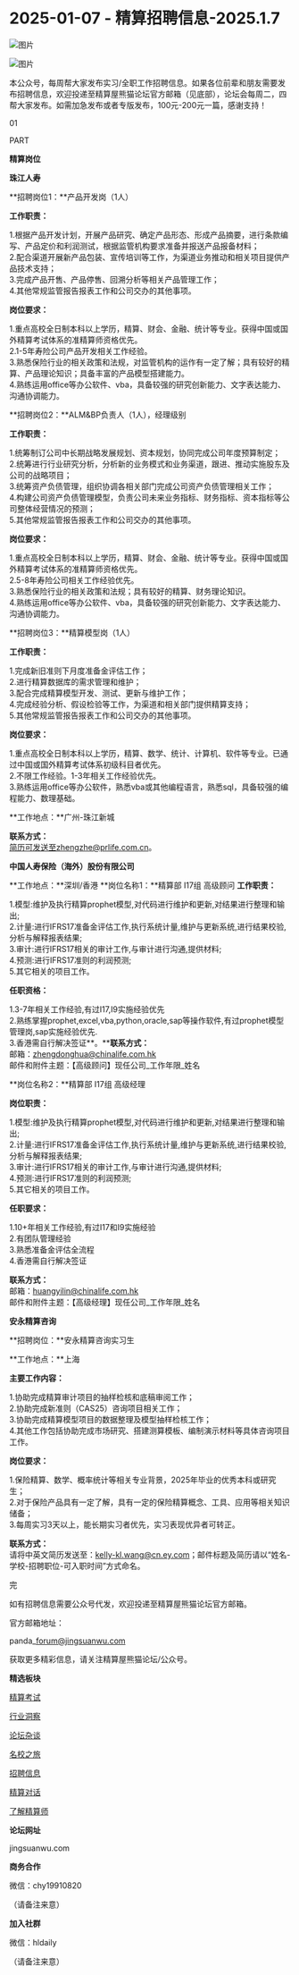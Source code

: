 # 2025-01-07 - 精算招聘信息-2025.1.7

![图片](https://mmbiz.qpic.cn/mmbiz_jpg/PVTr5cqOmdsiaicIRGthO3IhpdkibrFUWVU1xAtP9ZY24c0vAhCVJo55thjfrfia19NvibyVvich2UW9I8vGCty5LxNw/640?wx_fmt=jpeg&tp=webp&wxfrom=5&wx_lazy=1)

![图片](https://mmbiz.qpic.cn/mmbiz_png/7QRTvkK2qC63c02mKcsfAaJ8sNcicTvg22UkHHibvKiasFS9FS6E4FeV0Dibe7as7h4tm8p7EfNfI06adlGbL2icYjw/640?wx_fmt=png&tp=webp&wxfrom=5&wx_lazy=1)

本公众号，每周帮大家发布实习/全职工作招聘信息。如果各位前辈和朋友需要发布招聘信息，欢迎投递至精算屋熊猫论坛官方邮箱（见底部），论坛会每周二，四帮大家发布。如需加急发布或者专版发布，100元-200元一篇，感谢支持！

01

PART

**精算岗位**

**珠江人寿**

**招聘岗位1：**产品开发岗（1人）

**工作职责：**

1.根据产品开发计划，开展产品研究、确定产品形态、形成产品摘要，进行条款编写、产品定价和利润测试，根据监管机构要求准备并报送产品报备材料；  
2.配合渠道开展新产品包装、宣传培训等工作，为渠道业务推动和相关项目提供产品技术支持；  
3.完成产品开售、产品停售、回溯分析等相关产品管理工作；  
4.其他常规监管报告报表工作和公司交办的其他事项。

**岗位要求：**

1.重点高校全日制本科以上学历，精算、财会、金融、统计等专业。获得中国或国外精算考试体系的准精算师资格优先。  
2.1-5年寿险公司产品开发相关工作经验。  
3.熟悉保险行业的相关政策和法规，对监管机构的运作有一定了解；具有较好的精算、产品理论知识；具备丰富的产品模型搭建能力。  
4.熟练运用office等办公软件、vba，具备较强的研究创新能力、文字表达能力、沟通协调能力。                                     

**招聘岗位2：**ALM&BP负责人（1人），经理级别

**工作职责：**

1.统筹制订公司中长期战略发展规划、资本规划，协同完成公司年度预算制定；  
2.统筹进行行业研究分析，分析新的业务模式和业务渠道，跟进、推动实施股东及公司的战略项目；  
3.统筹资产负债管理，组织协调各相关部门完成公司资产负债管理相关工作；  
4.构建公司资产负债管理模型，负责公司未来业务指标、财务指标、资本指标等公司整体经营情况的预测；  
5.其他常规监管报告报表工作和公司交办的其他事项。

**岗位要求：**

1.重点高校全日制本科以上学历，精算、财会、金融、统计等专业。获得中国或国外精算考试体系的准精算师资格优先。  
2.5-8年寿险公司相关工作经验优先。  
3.熟悉保险行业的相关政策和法规；具有较好的精算、财务理论知识。  
4.熟练运用office等办公软件、vba，具备较强的研究创新能力、文字表达能力、沟通协调能力。

**招聘岗位3：**精算模型岗（1人）

**工作职责：**

1.完成新旧准则下月度准备金评估工作；  
2.进行精算数据库的需求管理和维护；  
3.配合完成精算模型开发、测试、更新与维护工作；  
4.完成经验分析、假设检验等工作，为渠道和相关部门提供精算支持；  
5.其他常规监管报告报表工作和公司交办的其他事项。

**岗位要求：**

1.重点高校全日制本科以上学历，精算、数学、统计、计算机、软件等专业。已通过中国或国外精算考试体系初级科目者优先。  
2.不限工作经验。1-3年相关工作经验优先。  
3.熟练运用office等办公软件，熟悉vba或其他编程语言，熟悉sql，具备较强的编程能力、数理基础。

**工作地点：**广州-珠江新城  
  
**联系方式：**  
简历可发送至zhengzhe@prlife.com.cn。

**中国人寿保险（海外）股份有限公司**

**工作地点：**深圳/香港 **岗位名称1：**精算部 I17组 高级顾问 **工作职责：**  
  
1.模型:维护及执行精算prophet模型,对代码进行维护和更新,对结果进行整理和输出;  
2.计量:进行IFRS17准备金评估工作,执行系统计量,维护与更新系统,进行结果校验,分析与解释报表结果;  
3.审计:进行IFRS17相关的审计工作,与审计进行沟通,提供材料;  
4.预测:进行IFRS17准则的利润预测;  
5.其它相关的项目工作。  
  
**任职资格：**  
  
1.3-7年相关工作经验,有过I17,I9实施经验优先  
2.熟练掌握prophet,excel,vba,python,oracle,sap等操作软件,有过prophet模型管理岗,sap实施经验优先.  
3.香港需自行解决签证**。****联系方式：**  
邮箱：zhengdonghua@chinalife.com.hk  
邮件和附件主题：【高级顾问】现任公司\_工作年限\_姓名  
  

**岗位名称2：**精算部 I17组 高级经理  
  
**岗位职责：**

1.模型:维护及执行精算prophet模型,对代码进行维护和更新,对结果进行整理和输出;  
2.计量:进行IFRS17准备金评估工作,执行系统计量,维护与更新系统,进行结果校验,分析与解释报表结果;  
3.审计:进行IFRS17相关的审计工作,与审计进行沟通,提供材料;  
4.预测:进行IFRS17准则的利润预测;  
5.其它相关的项目工作。  
  
**任职要求：**  
  
1.10+年相关工作经验,有过I17和I9实施经验  
2.有团队管理经验  
3.熟悉准备金评估全流程  
4.香港需自行解决签证  
  
**联系方式：**  
邮箱：huangyilin@chinalife.com.hk  
邮件和附件主题：【高级经理】现任公司\_工作年限\_姓名

**安永精算咨询**

**招聘岗位：**安永精算咨询实习生

**工作地点：**上海

**主要工作内容：**  
  
1.协助完成精算审计项目的抽样检核和底稿审阅工作；  
2.协助完成新准则（CAS25）咨询项目相关工作；  
3.协助完成精算模型项目的数据整理及模型抽样检核工作；  
4.其他工作包括协助完成市场研究、搭建测算模板、编制演示材料等具体咨询项目工作。

**岗位要求：**  
  
1.保险精算、数学、概率统计等相关专业背景，2025年毕业的优秀本科或研究生；  
2.对于保险产品具有一定了解，具有一定的保险精算概念、工具、应用等相关知识储备；  
3.每周实习3天以上，能长期实习者优先，实习表现优异者可转正。

**联系方式：**  
请将中英文简历发送至：kelly-kl.wang@cn.ey.com；邮件标题及简历请以“姓名-学校-招聘职位-可入职时间”方式命名。


完

如有招聘信息需要公众号代发，欢迎投递至精算屋熊猫论坛官方邮箱。

官方邮箱地址：

panda\_forum@jingsuanwu.com

获取更多精彩信息，请关注精算屋熊猫论坛/公众号。

**精选板块**

[精算考试](https://mp.weixin.qq.com/mp/appmsgalbum?__biz=Mzg5NzkwMTMzMA==&action=getalbum&album_id=2804960172988448769#wechat_redirect)

[行业洞察](https://mp.weixin.qq.com/mp/appmsgalbum?__biz=Mzg5NzkwMTMzMA==&action=getalbum&album_id=2804965799378829313#wechat_redirect)

[论坛杂谈](https://mp.weixin.qq.com/mp/appmsgalbum?__biz=Mzg5NzkwMTMzMA==&action=getalbum&album_id=2804979947286315009#wechat_redirect)

[名校之旅](https://mp.weixin.qq.com/mp/appmsgalbum?__biz=Mzg5NzkwMTMzMA==&action=getalbum&album_id=2804975288236654595#wechat_redirect)

[招聘信息](https://mp.weixin.qq.com/mp/appmsgalbum?__biz=Mzg5NzkwMTMzMA==&action=getalbum&album_id=2809916434738069507#wechat_redirect)

[精算对话](https://mp.weixin.qq.com/mp/appmsgalbum?__biz=Mzg5NzkwMTMzMA==&action=getalbum&album_id=3028246288796221446#wechat_redirect)

[了解精算师](https://mp.weixin.qq.com/mp/appmsgalbum?__biz=Mzg5NzkwMTMzMA==&action=getalbum&album_id=2804971247444180995#wechat_redirect)

**论坛网址**

jingsuanwu.com

**商务合作**

微信：chy19910820

（请备注来意）

**加入社群**

微信：hldaily

（请备注来意）